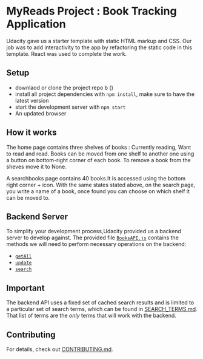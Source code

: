 # MyReads Project : Book Tracking Application

Udacity gave us a starter template with static HTML markup and CSS. Our job was to add interactivity to the app by refactoring the static code in this template. React was used to complete the work.


## Setup
* downlaod or clone the project repo b ()
* install all project dependencies with `npm install`, make sure to have the latest version
* start the development server with `npm start`
* An updated browser

## How it works

The home page contains three shelves of books : Currently reading, Want to read and read. Books can be moved from one shelf to another one using a button on bottom-right corner of each book. To remove a book from the sheves  move it to None. 

A searchbooks page contains 40 books.It is accessed using the bottom right corner + icon.
With the same states stated above, on the search page, you write a name of a book, once found you can choose on which shelf it can be moved to.


## Backend Server

To simplify your development process,Udacity provided us a backend server  to develop against. The provided file [`BooksAPI.js`](src/BooksAPI.js) contains the methods we will need to perform necessary operations on the backend:

* [`getAll`](#getall)
* [`update`](#update)
* [`search`](#search)



## Important
The backend API uses a fixed set of cached search results and is limited to a particular set of search terms, which can be found in [SEARCH_TERMS.md](SEARCH_TERMS.md). That list of terms are the _only_ terms that will work with the backend.

## Contributing
For details, check out [CONTRIBUTING.md](CONTRIBUTING.md).
